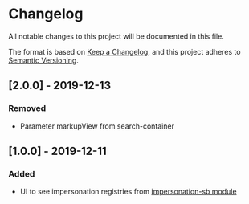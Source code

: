 
# Changelog

All notable changes to this project will be documented in this file.

The format is based on [Keep a Changelog](https://keepachangelog.com/en/1.0.0/),
and this project adheres to [Semantic Versioning](https://semver.org/spec/v2.0.0.html).

## [2.0.0] - 2019-12-13

### Removed
- Parameter markupView from search-container

## [1.0.0] - 2019-12-11

### Added
- UI to see impersonation registries from [impersonation-sb module](https://github.com/carlosdurannet/impersonation-sb)

